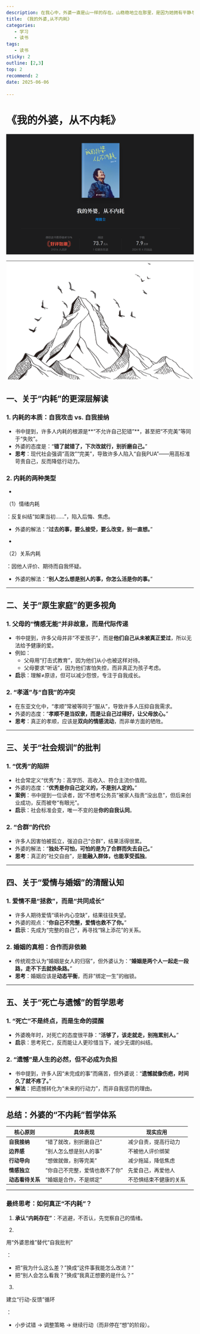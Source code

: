 ```yaml
---
description: 在我心中，外婆一直是山一样的存在。山稳稳地立在那里，是因为她拥有平静与力量。飞鸟停在山巅，是因为她相信自己的翅膀。你生而为山，何拘为一朵花？你生而有翼，何愿一生匍匐?
title: 《我的外婆,从不内耗》
categories: 
   - 学习
   - 读书
tags: 
   - 读书
sticky: 2
outline: [2,3]
top: 2
recommend: 2
date: 2025-06-06

---
```


# 《我的外婆，从不内耗》

![image-20250608141436803](images/image-20250608141436803.png)

![](images/image-20250608141710583.png)



## **一、关于“内耗”的更深层解读**

### **1. 内耗的本质：自我攻击 vs. 自我接纳**

- 书中提到，许多人内耗的根源是**“不允许自己犯错”**，甚至把“不完美”等同于“失败”。
- 外婆的态度是：“**错了就错了，下次改就行，别折磨自己。**”
- **思考**：现代社会强调“高效”“完美”，导致许多人陷入“自我PUA”——用高标准苛责自己，反而降低行动力。

### **2. 内耗的两种类型**

- 

  （1）情绪内耗

  ：反复纠结“如果当初……”，陷入后悔、焦虑。

  - 外婆的解法：“**过去的事，要么接受，要么改变，别一直想。**”

- 

  （2）关系内耗

  ：因他人评价、期待而自我怀疑。

  - 外婆的解法：“**别人怎么想是别人的事，你怎么活是你的事。**”

------

## **二、关于“原生家庭”的更多视角**

### **1. 父母的“情感无能”并非故意，而是代际传递**

- 书中提到，许多父母并非“不爱孩子”，而是**他们自己从未被真正爱过**，所以无法给予健康的爱。
- 例如：
  - 父母用“打击式教育”，因为他们从小也被这样对待。
  - 父母要求“听话”，因为他们害怕失控，而非真正为孩子考虑。
- **启示**：理解≠原谅，但可以减少怨恨，专注于自我成长。

### **2. “孝道”与“自我”的冲突**

- 在东亚文化中，“孝顺”常被等同于“服从”，导致许多人压抑自我需求。
- 外婆的态度：“**孝顺不是当奴隶，而是让自己过得好，让父母放心。**”
- **思考**：真正的孝顺，应该是**双向的情感流动**，而非单方面的牺牲。

------

## **三、关于“社会规训”的批判**

### **1. “优秀”的陷阱**

- 社会常定义“优秀”为：高学历、高收入、符合主流价值观。
- 外婆的态度：“**优秀是你自己定义的，不是别人定的。**”
- **案例**：书中提到一位读者，因“不想考公务员”被家人指责“没出息”，但后来创业成功，反而被夸“有眼光”。
- **启示**：社会标准会变，唯一不变的是**你的自我认同**。

### **2. “合群”的代价**

- 许多人因害怕被孤立，强迫自己“合群”，结果活得很累。
- 外婆的解法：“**独处不可怕，可怕的是为了合群而失去自己。**”
- **思考**：真正的“社交自由”，是**能融入群体，也能享受孤独**。

------

## **四、关于“爱情与婚姻”的清醒认知**

### **1. 爱情不是“拯救”，而是“共同成长”**

- 许多人期待爱情“填补内心空缺”，结果往往失望。
- 外婆的观点：“**你自己不完整，爱情也救不了你。**”
- **启示**：先成为“完整的自己”，再寻找“锦上添花”的关系。

### **2. 婚姻的真相：合作而非依赖**

- 传统观念认为“婚姻是女人的归宿”，但外婆认为：“**婚姻是两个人一起走一段路，走不下去就换条路。**”
- **思考**：婚姻应该是**动态平衡**，而非“绑定一生”的枷锁。

------

## **五、关于“死亡与遗憾”的哲学思考**

### **1. “死亡”不是终点，而是生命的提醒**

- 外婆晚年时，对死亡的态度很平静：“**活够了，该走就走，别拖累别人。**”
- **启示**：思考死亡，反而能让人更珍惜当下，减少无谓的纠结。

### **2. “遗憾”是人生的必然，但不必成为负担**

- 书中提到，许多人因“未完成的事”而痛苦，但外婆说：“**遗憾就像伤疤，时间久了就不疼了。**”
- **解法**：把遗憾转化为“未来的行动力”，而非自我惩罚的理由。

------

## **总结：外婆的“不内耗”哲学体系**

| **核心原则**     | **具体表现**                   | **现实应用**           |
| ---------------- | ------------------------------ | ---------------------- |
| **自我接纳**     | “错了就改，别折磨自己”         | 减少自责，提高行动力   |
| **边界感**       | “别人怎么想是别人的事”         | 不被他人评价绑架       |
| **行动导向**     | “想做就做，别等完美”           | 减少拖延，降低焦虑     |
| **情感独立**     | “你自己不完整，爱情也救不了你” | 先爱自己，再爱他人     |
| **动态看待关系** | “婚姻是合作，不是绑定”         | 不恐惧结束不健康的关系 |

------

### **最终思考：如何真正“不内耗”？**

1. **承认“内耗存在”**：不逃避，不否认，先觉察自己的情绪。

2. 

   用“外婆思维”替代“自我批判”

   ：

   - 把“我为什么这么差？”换成“这件事我能怎么改进？”
   - 把“别人会怎么看我？”换成“我真正想要的是什么？”

3. 

   建立“行动-反馈”循环

   ：

   - 小步试错 → 调整策略 → 继续行动（而非停在“想”的阶段）。



